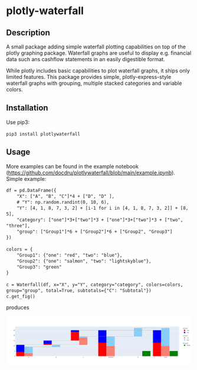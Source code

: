 # plotly-waterfall

## Description 

A small package adding simple waterfall plotting capabilities on top of the plotly graphing package. Waterfall graphs are useful to display e.g. financial data such ans cashflow statements in an easily digestible format. 

While plotly includes basic capabilities to plot waterfall graphs, it ships only limited features. This package provides simple, plotly-express-style waterfall graphs with grouping, multiple stacked categories and variable colors. 

## Installation

Use pip3: 

`pip3 install plotlywaterfall`

## Usage

More examples can be found in the example notebook (https://github.com/docdru/plotlywaterfall/blob/main/example.ipynb). Simple example: 


    df = pd.DataFrame({
        "X": ["A", "B", "C"]*4 + ["D", "D" ], 
        # "Y": np.random.randint(0, 10, 6), 
        "Y": [4, 1, 8, 7, 3, 2] + [i-1 for i in [4, 1, 8, 7, 3, 2]] + [8, 5],
        "category": ["one"]*3+["two"]*3 + ["one"]*3+["two"]*3 + ["two", "three"],
        "group": ["Group1"]*6 + ["Group2"]*6 + ["Group2", "Group3"]
    })

    colors = {
        "Group1": {"one": "red", "two": "blue"},
        "Group2": {"one": "salmon", "two": "lightskyblue"},
        "Group3": "green"
    }

    c = Waterfall(df, x="X", y="Y", category="category", colors=colors, group="group", total=True, subtotals={"C": "Subtotal"})
    c.get_fig()



produces

![Example](example.png)

